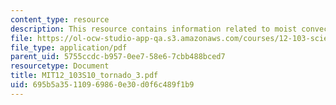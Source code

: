 ```yaml
---
content_type: resource
description: This resource contains information related to moist convection.
file: https://ol-ocw-studio-app-qa.s3.amazonaws.com/courses/12-103-science-and-policy-of-natural-hazards-spring-2010/695b5a35110969860e30d0f6c489f1b9_MIT12_103S10_tornado_3.pdf
file_type: application/pdf
parent_uid: 5755ccdc-b957-0ee7-58e6-7cbb488bced7
resourcetype: Document
title: MIT12_103S10_tornado_3.pdf
uid: 695b5a35-1109-6986-0e30-d0f6c489f1b9
---
```


